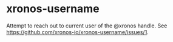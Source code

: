 # xronos-username
Attempt to reach out to current user of the @xronos handle. See https://github.com/xronos-io/xronos-username/issues/1.
